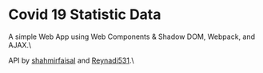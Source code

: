 # Covid 19 Statistic Data

A simple Web App using Web Components & Shadow DOM, Webpack, and AJAX.\

API by [shahmirfaisal](https://github.com/shahmirfaisal/) and [Reynadi531](https://github.com/Reynadi531).\
